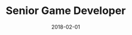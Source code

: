 ---
date: 2018-02-01
year: 2018
title: Senior Game Developer
project: Warlords
customer: Inno Games
image: "/assets/images/warlords.jpg"
description: During the development of this strategy game, my focus was on refactoring the game architecture from a monolithic core to a more SOLID-based approach
projectLink: warlords
projectLinkSrc: https://newsroom.innogames.com/warlords-of-aternum-rundenbasierte-strategie-hat-einen-neuen-namen
tech: unity3d, C#
tagGroup: 
    - project 
    - games
---